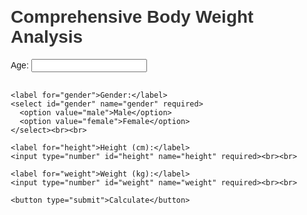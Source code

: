 <!DOCTYPE html>
<html lang="en">
<head>
  <meta charset="UTF-8">
  <meta name="viewport" content="width=device-width, initial-scale=1.0">
  <title>Comprehensive Body Weight Analysis</title>
  <style>
    body {
      font-family: Arial, sans-serif;
      margin: 20px;
    }
    h1, h2 {
      color: #333;
    }
  </style>
</head>
<body>
  <h1>Comprehensive Body Weight Analysis</h1>
  <form id="bodyAnalysisForm">
    <label for="age">Age:</label>
    <input type="number" id="age" name="age" required><br><br>

    <label for="gender">Gender:</label>
    <select id="gender" name="gender" required>
      <option value="male">Male</option>
      <option value="female">Female</option>
    </select><br><br>

    <label for="height">Height (cm):</label>
    <input type="number" id="height" name="height" required><br><br>

    <label for="weight">Weight (kg):</label>
    <input type="number" id="weight" name="weight" required><br><br>

    <button type="submit">Calculate</button>
  </form>

  <div id="results"></div>

  <script>
    document.getElementById('bodyAnalysisForm').addEventListener('submit', function(event) {
      event.preventDefault();

      const age = parseInt(document.getElementById('age').value);
      const gender = document.getElementById('gender').value;
      const height = parseFloat(document.getElementById('height').value) / 100;  // in meters
      const weight = parseFloat(document.getElementById('weight').value);

      if (isNaN(age) || isNaN(height) || isNaN(weight) || age <= 0 || height <= 0 || weight <= 0) {
        alert("Please enter valid inputs.");
        return;
      }

      // BMI
      const bmi = weight / (height * height);
      let bmiCategory = '';
      if (bmi < 18.5) bmiCategory = 'Underweight';
      else if (bmi >= 18.5 && bmi < 24.9) bmiCategory = 'Normal';
      else if (bmi >= 25 && bmi < 29.9) bmiCategory = 'Overweight';
      else bmiCategory = 'Obese';

      // BMR
      const bmr = gender === 'male' ? 
                  88.36 + (13.4 * weight) + (4.8 * (height * 100)) - (5.7 * age) : 
                  447.6 + (9.2 * weight) + (3.1 * (height * 100)) - (4.3 * age);

      // Body Fat Percentage (Simplified Navy Method)
      const bodyFatPercentage = gender === 'male' ?
                                (1.39 * bmi) + (0.16 * age) - 10.34 : 
                                (1.39 * bmi) + (0.16 * age) - 9;

      // Visceral Fat Estimate (based on body fat %)
      const visceralFat = bodyFatPercentage > 15 ? ((bodyFatPercentage - 15) * 0.1 + 10).toFixed(1) : 9;

      // Subcutaneous Fat Estimate (using proportion)
      const subcutaneousFat = ((bodyFatPercentage * 0.75).toFixed(1));

      // Skeletal Muscle (Approximation)
      const skeletalMuscle = gender === 'male' ? 
                             (weight * 0.4).toFixed(1) : 
                             (weight * 0.35).toFixed(1);

      // Ideal Weight (using Devine formula for accuracy)
      const idealWeightMin = gender === 'male' ? 
                             (50 + 0.9 * ((height * 100) - 152)).toFixed(1) : 
                             (45.5 + 0.9 * ((height * 100) - 152)).toFixed(1);
      const idealWeightMax = (idealWeightMin * 1.1).toFixed(1);

      // Body Age Approximation
      const bodyAge = Math.round(age + (bmi - 22) * 0.5);

      const resultsHTML = `
        <h2>Results</h2>
        <p><strong>BMI:</strong> ${bmi.toFixed(2)} (${bmiCategory})</p>
        <p><strong>BMR:</strong> ${bmr.toFixed(2)} kcal/day</p>
        <p><strong>Body Fat Percentage:</strong> ${bodyFatPercentage.toFixed(2)}%</p>
        <p><strong>Visceral Fat Estimate:</strong> ${visceralFat}%</p>
        <p><strong>Subcutaneous Fat Estimate:</strong> ${subcutaneousFat}%</p>
        <p><strong>Skeletal Muscle Estimate:</strong> ${skeletalMuscle} kg</p>
        <p><strong>Body Age:</strong> ${bodyAge}</p>
        <p><strong>Ideal Weight Range:</strong> ${idealWeightMin} kg to ${idealWeightMax} kg</p>
      `;
      document.getElementById('results').innerHTML = resultsHTML;
    });
  </script>
</body>
</html>
